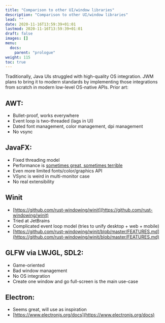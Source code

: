 ```yaml
---
title: "Comparison to other UI/window libraries"
description: "Comparison to other UI/window libraries"
lead: ""
date: 2020-11-16T13:59:39+01:01
lastmod: 2020-11-16T13:59:39+01:01
draft: false
images: []
menu:
  docs:
    parent: "prologue"
weight: 115
toc: true
---
```



Traditionally, Java UIs struggled with high-quality OS integration. JWM plans to bring it to modern standards by implementing those integrations from scratch in modern low-level OS-native APIs. Prior art:

## AWT:

- Bullet-proof, works everywhere
- Event loop is two-threaded (lags in UI)
- Dated font management, color management, dpi management
- No vsync

## JavaFX:

- Fixed threading model
- Performance is [sometimes great, sometimes terrible](https://github.com/tonsky/java-graphics-benchmark/)
- Even more limited fonts/color/graphics API
- VSync is weird in multi-monitor case
- No real extensibility

## Winit

- [https://github.com/rust-windowing/winit](https://github.com/rust-windowing/winit) 
- Tried at JetBrains
- Complicated event loop model (tries to unify desktop + web + mobile)
- [https://github.com/rust-windowing/winit/blob/master/FEATURES.md](https://github.com/rust-windowing/winit/blob/master/FEATURES.md)

## GLFW via LWJGL, SDL2:

- Game-oriented
- Bad window management
- No OS integration
- Create one window and go full-screen is the main use-case

## Electron:

- Seems great, will use as inspiration
- [https://www.electronjs.org/docs](https://www.electronjs.org/docs)
